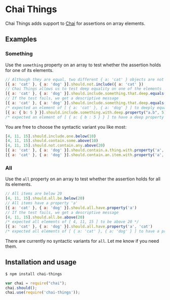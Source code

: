 # Chai Things
Chai Things adds support to [Chai](http://chaijs.com/) for assertions on array elements.

## Examples

### Something
Use the `something` property on an array to test whether the assertion holds for one of its elements.

```javascript
// Although they are equal, two different { a: 'cat' } objects are not the same
[{ a: 'cat' }, { a: 'dog' }].should.not.include({ a: 'cat' })
// Chai Things allows us to test deep equality on one of the elements
[{ a: 'cat' }, { a: 'dog' }].should.include.something.that.deep.equals({ a: 'cat' })
// If the test fails, we get a descriptive message
[{ a: 'cat' }, { a: 'dog' }].should.include.something.that.deep.equals({ a: 'cow' })
/* expected an element of [ { a: 'cat' }, { a: 'dog' } ] to deeply equal { a: 'cow' } */
[{ a: { b: 5 } }].should.include.something.with.deep.property("a.b", 5)
/* expected an element of [ { a: { b : 5 } } ] to have a deep property of a.b that equals 5 */
```

You are free to choose the syntactic variant you like most:

```javascript
[4, 11, 15].should.include.one.below(10)
[4, 11, 15].should.contain.some.above(10)
[4, 11, 15].should.not.contain.any.above(20)
[{ a: 'cat' }, { a: 'dog' }].should.contain.a.thing.with.property('a', 'cat')
[{ a: 'cat' }, { a: 'dog' }].should.contain.an.item.with.property('a', 'dog')
```

### All
Use the `all` property on an array to test whether the assertion holds for all its elements.

```javascript
// All items are below 20
[4, 11, 15].should.all.be.below(20)
// All items have a property 'a'
[{ a: 'cat' }, { a: 'dog' }].should.all.have.property('a')
// If the test fails, we get a descriptive message
[4, 11, 15].should.all.be.above(20)
/* expected all elements of [ 4, 11, 15 ] to be above 20 */
[{ a: 'cat' }, { a: 'dog' }].should.all.have.property('a', 'cat')
/* expected all elements of [ { a: 'cat' }, { a: 'dog' } ] to have a property 'a' of 'cat', but got 'dog' */
```

There are currently no syntactic variants for `all`. Let me know if you need them.


## Installation and usage
```bash
$ npm install chai-things
```

```javascript
var chai = require("chai");
chai.should();
chai.use(require('chai-things'));
```
